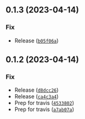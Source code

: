 ## 0.1.3 (2023-04-14)
### Fix
* Release ([`b05f06a`](https://github.com/katalytic/katalytic-images/commit/b05f06a0562caaaecb3ae78dd6167f6efd7bfdd9))


## 0.1.2 (2023-04-14)
### Fix
* Release ([`d8dcc26`](https://github.com/katalytic/katalytic-images/commit/d8dcc26a40c78db399546ed6b03d759de46c5368))
* Release ([`ca4c3a4`](https://github.com/katalytic/katalytic-images/commit/ca4c3a46dc9c845be9829176346a1a5e14c7eb09))
* Prep for travis ([`4533802`](https://github.com/katalytic/katalytic-images/commit/45338021cb605202ec63645780951545a28408e9))
* Prep for travis ([`a7ab07a`](https://github.com/katalytic/katalytic-images/commit/a7ab07abb5e2bbf5001f85039820ced1cbeec541))



